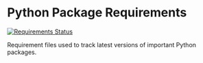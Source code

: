 Python Package Requirements
===========================

[![Requirements Status](https://requires.io/github/StephanErb/requirements/requirements.png?branch=master)](https://requires.io/github/StephanErb/requirements/requirements/?branch=master)

Requirement files used to track latest versions of important Python packages.
